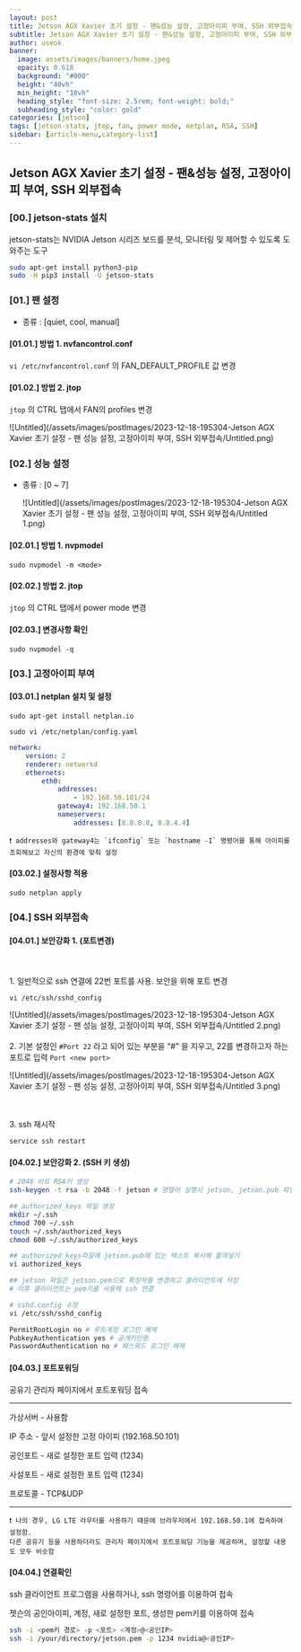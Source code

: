 ```yaml
---
layout: post
title: Jetson AGX Xavier 초기 설정 - 팬&성능 설정, 고정아이피 부여, SSH 외부접속
subtitle: Jetson AGX Xavier 초기 설정 - 팬&성능 설정, 고정아이피 부여, SSH 외부접속
author: useok
banner:
  image: assets/images/banners/home.jpeg
  opacity: 0.618
  background: "#000"
  height: "40vh"
  min_height: "10vh"
  heading_style: "font-size: 2.5rem; font-weight: bold;"
  subheading_style: "color: gold"
categories: [jetson]
tags: [jetson-stats, jtop, fan, power mode, netplan, RSA, SSH]
sidebar: [article-menu,category-list] 
---
```

## Jetson AGX Xavier 초기 설정 - 팬&성능 설정, 고정아이피 부여, SSH 외부접속

### [00.] jetson-stats  설치

jetson-stats는 NVIDIA Jetson 시리즈 보드를 분석, 모니터링 및 제어할 수 있도록 도와주는 도구

```bash
sudo apt-get install python3-pip
sudo -H pip3 install -U jetson-stats
```

### [01.] 팬 설정

- 종류 : [quiet, cool, manual]
    

#### [01.01.] 방법 1. nvfancontrol.conf
    
`vi /etc/nvfancontrol.conf` 의 FAN_DEFAULT_PROFILE 값 변경
    

#### [01.02.] 방법 2. jtop

`jtop` 의 CTRL 탭에서 FAN의 profiles 변경

![Untitled](/assets/images/postImages/2023-12-18-195304-Jetson AGX Xavier 초기 설정 - 팬 성능 설정, 고정아이피 부여, SSH 외부접속/Untitled.png)

### [02.] 성능 설정

- 종류 : [0 ~ 7]
    
    ![Untitled](/assets/images/postImages/2023-12-18-195304-Jetson AGX Xavier 초기 설정 - 팬 성능 설정, 고정아이피 부여, SSH 외부접속/Untitled 1.png)
    
    
#### [02.01.] 방법 1. nvpmodel
    
`sudo nvpmodel -m <mode>`
    

#### [02.02.] 방법 2. jtop

`jtop` 의 CTRL 탭에서 power mode 변경

#### [02.03.] 변경사항 확인

`sudo nvpmodel -q`

### [03.] 고정아이피 부여

#### [03.01.] netplan 설치 및 설정

`sudo apt-get install netplan.io`

`sudo vi /etc/netplan/config.yaml`

```yaml
network:
	version: 2
	renderer: networkd
	ethernets:
		eth0:
			addresses:
				- 192.168.50.101/24
			gateway4: 192.168.50.1
			nameservers:
				addresses: [8.8.8.8, 8.8.4.4]
```

```
❗ addresses와 gateway4는 `ifconfig` 또는 `hostname -I` 명령어를 통해 아이피를 조회해보고 자신의 환경에 맞춰 설정

```

#### [03.02.] 설정사항 적용

`sudo netplan apply`

### [04.] SSH 외부접속

#### [04.01.] 보안강화 1. (포트변경)
<br><br>1. 일반적으로 ssh 연결에 22번 포트를 사용. 보안을 위해 포트 변경
    
`vi /etc/ssh/sshd_config`
    

![Untitled](/assets/images/postImages/2023-12-18-195304-Jetson AGX Xavier 초기 설정 - 팬 성능 설정, 고정아이피 부여, SSH 외부접속/Untitled 2.png)
<br><br>2. 기본 설정인 `#Port 22` 라고 되어 있는 부분을 “#” 을 지우고, 22를 변경하고자 하는 포트로 입력 `Port <new port>`
    
![Untitled](/assets/images/postImages/2023-12-18-195304-Jetson AGX Xavier 초기 설정 - 팬 성능 설정, 고정아이피 부여, SSH 외부접속/Untitled 3.png)
    
<br><br>3. ssh 재시작
    
`service ssh restart`
    

#### [04.02.] 보안강화 2. (SSH 키 생성)

```bash
# 2048 비트 RSA키 생성
ssh-keygen -t rsa -b 2048 -f jetson # 명렬어 실행시 jetson, jetson.pub 파일 생성됨

## authorized_keys 파일 생성
mkdir ~/.ssh
chmod 700 ~/.ssh
touch ~/.ssh/authorized_keys
chmod 600 ~/.ssh/authorized_keys

## authorized_keys파일에 jetson.pub에 있는 텍스트 복사해 붙여넣기
vi authorized_keys

## jetson 파일은 jetson.pem으로 확장자를 변경하고 클라이언트에 저장
# 이후 클라이언트는 pem키를 사용해 ssh 연결
```

```bash
# sshd.config 수정
vi /etc/ssh/sshd_config

PermitRootLogin no # 루트계정 로그인 해제
PubkeyAuthentication yes # 공개키인증
PasswordAuthentication no # 패스워드 로그인 해제 
```

#### [04.03.] 포트포워딩

공유기 관리자 페이지에서 포트포워딩 접속

---

가상서버 - 사용함

IP 주소 - 앞서 설정한 고정 아이피 (192.168.50.101)

공인포트 - 새로 설정한 포트 입력 (1234)

사설포트 - 새로 설정한 포트 입력 (1234)

프로토콜 - TCP&UDP

---

```
❗ 나의 경우, LG LTE 라우터를 사용하기 때문에 브라우저에서 192.168.50.1에 접속하여 설정함.
다른 공유기 등을 사용하더라도 관리자 페이지에서 포트포워딩 기능을 제공하며, 설정할 내용도 모두 비슷함
```

 

#### [04.04.] 연결확인

ssh 클라이언트 프로그램을 사용하거나, ssh 명령어를 이용하여 접속

젯슨의 공인아이피, 계정, 새로 설정한 포트, 생성한 pem키를 이용하여 접속

```bash
ssh -i <pem키 경로> -p <포트> <계정>@<공인IP>
ssh -i /your/directory/jetson.pem -p 1234 nvidia@<공인IP>
```